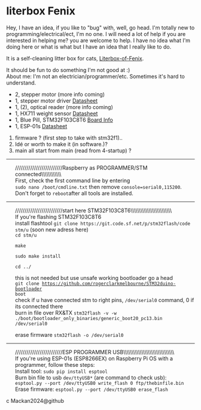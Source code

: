 <!DOCTYPE html>
<html lang="en">
<head>
    <meta charset="UTF-8">
    <meta name="viewport" content="width=device-width, initial-scale=1.0">
</head>
<body>

<h1>literbox Fenix</h1>

<p> Hey, I have an idea, if you like to "bug" with, well, go head.
    I'm totally new to programming/electrical/ect, I'm no one.
    I will need a lot of help if you are interested in helping me? you are welcome to help.
    I have no idea what I'm doing here or what is what but I have an idea that I really like to do.

<p>It is a self-cleaning litter box for cats, <a href="https://github.com/Mackan2023/Literbox-of-Fenix/doc/">Literbox-of-Fenix</a>.</p>

<p>It should be fun to do something I'm not good at :)<br>
About me: I'm not an electrician/programmer/etc. Sometimes it's hard to understand.</p>
<ul>
    <li>2, stepper motor (more info coming)</li>
    <li>1, stepper motor driver 
<a href="https://www.pololu.com/file/0J450/a4988_DMOS_microstepping_driver_with_translator.pdf">Datasheet</a></li>
    <li>1, (2), optical reader (more info coming)</li>
    <li>1, HX711 weight sensor 
<a href="https://cdn.sparkfun.com/datasheets/Sensors/ForceFlex/hx711_english.pdf">Datasheet</a></li>
    <li>1, Blue Pill, STM32F103C8T6 
<a href="https://stm32-base.org/boards/STM32F103C8T6-Blue-Pill.html">Board Info</a></li>
    <li>1, ESP-01s 
<a href="https://www.espressif.com/sites/default/files/documentation/0a-esp8266ex_datasheet_en.pdf">Datasheet</a></li>
</ul>
<ol>
    <li>firmware ? (first step to take with stm32f1)..</li>
    <li>Idé or worth to make it (in software.)?</li>
    <li>main all start from main (read from 4-startup) ?</li>
</ol>
<hr><ul>
/////////////////////////Raspberry as PROGRAMMER/STM connected\\\\\\\\\\\\<br>
First, check the first command line by entering<br>
<code>sudo nano /boot/cmdline.txt</code> then remove <code>console=serial0,115200</code>.<br>
Don't forget to <code>reboot</code>after all tools are installed.</ul>
<hr><ul>
/////////////////////////start here STM32F103C8T6\\\\\\\\\\\\\\\\\\\\\\\\\<br>
If you're flashing STM32F103C8T6<br>
install flashtool <code>git clone https://git.code.sf.net/p/stm32flash/code stm/u</code> (soon new adress here)<br>
<code>cd stm/u<br>
make<br>
sudo make install<br>
cd ../</code><br>

this is not needed but use unsafe working bootloader go a head<br>
<code>git clone https://github.com/rogerclarkmelbourne/STM32duino-bootloader boot</code><br>
check if u have connected stm to right pins, <code>/dev/serial0</code> command, 0 if its connected there<br>
burn in file over RX&TX <code>stm32flash -v -w ./boot/bootloader_only_binaries/generic_boot20_pc13.bin /dev/serial0</code>

erase firmware <code>stm32flash -o /dev/serial0</code>
</ul><hr><ul>
/////////////////////////ESP PROGRAMMER USB\\\\\\\\\\\\\\\\\\\\\\\\\\\\\\\<br>
If you're using ESP-01s (ESP8266EX) on Raspberry Pi OS with a programmer, follow these steps:<br>
Install tool: <code>sudo pip install esptool</code><br>
Burn bin file to usb <code>dev/ttyUSB*</code> (are command to check usb):<br>
<code>esptool.py --port /dev/ttyUSB0 write_flash 0 ftp/thebinfile.bin</code><br>
Erase firmware: <code>esptool.py --port /dev/ttyUSB0 erase_flash</code></p></ul>

</body>
</html>
c Mackan2024@github
